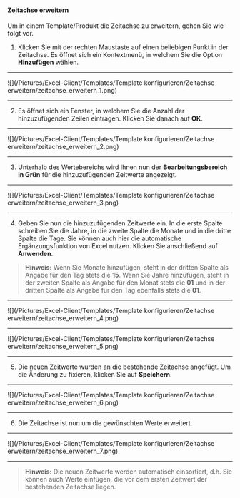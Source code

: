 #### Zeitachse erweitern

Um in einem Template/Produkt die Zeitachse zu erweitern, gehen Sie wie folgt vor.

1) Klicken Sie mit der rechten Maustaste auf einen beliebigen Punkt in der Zeitachse. Es öffnet sich ein Kontextmenü, in welchem Sie die Option **Hinzufügen** wählen.

---
![](/Pictures/Excel-Client/Templates/Template konfigurieren/Zeitachse erweitern/zeitachse_erweitern_1.png)

---

2) Es öffnet sich ein Fenster, in welchem Sie die Anzahl der hinzuzufügenden Zeilen eintragen. Klicken Sie danach auf **OK**.

---
![](/Pictures/Excel-Client/Templates/Template konfigurieren/Zeitachse erweitern/zeitachse_erweitern_2.png)

---

3) Unterhalb des Wertebereichs wird Ihnen nun der **Bearbeitungsbereich in Grün** für die hinzuzufügenden Zeitwerte angezeigt.

---
![](/Pictures/Excel-Client/Templates/Template konfigurieren/Zeitachse erweitern/zeitachse_erweitern_3.png)

---

4) Geben Sie nun die hinzuzufügenden Zeitwerte ein. In die erste Spalte schreiben Sie die Jahre, in die zweite Spalte die Monate und in die dritte Spalte die Tage. Sie können auch hier die automatische Ergänzungsfunktion von Excel nutzen. Klicken Sie anschließend auf **Anwenden**.

> **Hinweis:** Wenn Sie Monate hinzufügen, steht in der dritten Spalte als Angabe für den Tag stets die **15**. Wenn Sie Jahre hinzufügen, steht in der zweiten Spalte als Angabe für den Monat stets die **01** und in der dritten Spalte als Angabe für den Tag ebenfalls stets die **01**.

---
![](/Pictures/Excel-Client/Templates/Template konfigurieren/Zeitachse erweitern/zeitachse_erweitern_4.png)

---
![](/Pictures/Excel-Client/Templates/Template konfigurieren/Zeitachse erweitern/zeitachse_erweitern_5.png)

---

5) Die neuen Zeitwerte wurden an die bestehende Zeitachse angefügt. Um die Änderung zu fixieren, klicken Sie auf **Speichern**.

---
![](/Pictures/Excel-Client/Templates/Template konfigurieren/Zeitachse erweitern/zeitachse_erweitern_6.png)

---

6) Die Zeitachse ist nun um die gewünschten Werte erweitert.

---
![](/Pictures/Excel-Client/Templates/Template konfigurieren/Zeitachse erweitern/zeitachse_erweitern_7.png)

---

> **Hinweis:** Die neuen Zeitwerte werden automatisch einsortiert, d.h. Sie können auch Werte einfügen, die vor dem ersten Zeitwert der bestehenden Zeitachse liegen.